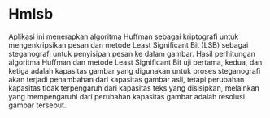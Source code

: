 # Hmlsb
Aplikasi ini menerapkan algoritma Huffman sebagai kriptografi untuk mengenkripsikan pesan dan metode Least Significant Bit (LSB) sebagai steganografi untuk penyisipan pesan ke dalam gambar. Hasil perhitungan algoritma Huffman dan metode Least Significant Bit uji pertama, kedua, dan ketiga adalah kapasitas gambar yang digunakan untuk proses steganografi akan terjadi penambahan dari kapasitas gambar asli, tetapi perubahan kapasitas tidak terpengaruh dari kapasitas teks yang disisipkan, melainkan yang mempengaruhi dari perubahan kapasitas gambar adalah resolusi gambar tersebut.
